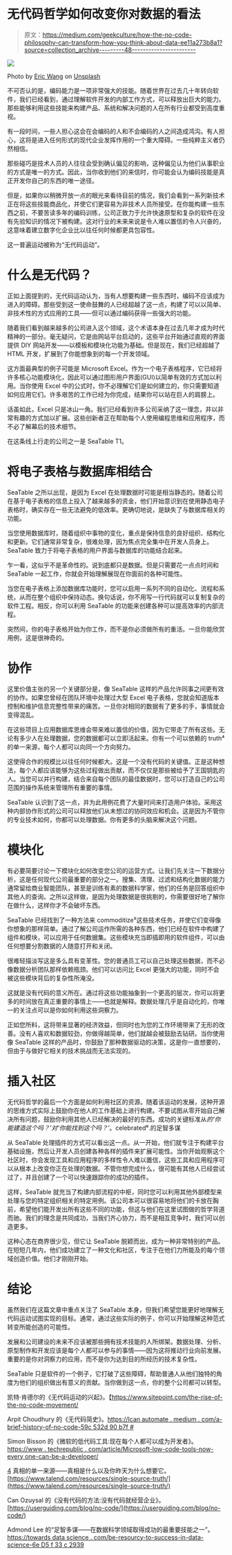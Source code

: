 # 无代码哲学如何改变你对数据的看法

> 原文：<https://medium.com/geekculture/how-the-no-code-philosophy-can-transform-how-you-think-about-data-ee11a273b8a1?source=collection_archive---------48----------------------->

![](img/ef16101cbacbaf50d452a45a5fa681ba.png)

Photo by [Eric Wang](https://unsplash.com/@cloudveilczjx?utm_source=medium&utm_medium=referral) on [Unsplash](https://unsplash.com?utm_source=medium&utm_medium=referral)

不可否认的是，编码能力是一项非常强大的技能。随着世界在过去几十年转向软件，我们已经看到，通过理解软件开发的内部工作方式，可以释放出巨大的能力。那些能够利用这些技能来构建产品、系统和解决问题的人在所有行业都受到高度重视。

有一段时间，一些人担心这会在会编码的人和不会编码的人之间造成鸿沟。有人担心，这将是进入任何形式的现代企业发挥作用的一个重大障碍。一些纯粹主义者仍然相信。

那些碰巧是技术人员的人往往会受到确认偏见的影响，这种偏见认为他们从事职业的方式是唯一的方式。因此，当你收到他们的来信时，你可能会认为编码技能是真正开发你自己的东西的唯一途径。

但是，如果你以稍微开放一点的眼光来看待目前的情况，我们会看到一系列新技术正在将这些技能商品化，并使它们更容易为非技术人员所接受。在你能构建一些东西之前，不要苦读多年的编码训练，公司正致力于允许快速原型和复杂的软件在没有先验知识的情况下被构建。这对行业的未来来说是令人难以置信的令人兴奋的，这意味着建立数字化企业比以往任何时候都更具包容性。

这一普遍运动被称为“无代码运动”。

# **什么是无代码？**

正如上面提到的，无代码运动认为，当有人想要构建一些东西时，编码不应该成为进入的障碍。那些受到这一使命鼓舞的人已经超越了这一点，构建了可以以简单、非技术性的方式应用的工具——但可以通过编码获得一些强大的功能。

随着我们看到越来越多的公司进入这个领域，这个术语本身在过去几年才成为时代精神的一部分。毫无疑问，它是由网站平台启动的，这些平台开始通过直观的界面提供 DIY 网站开发——以模板和模块化功能为基础。但是现在，我们已经超越了 HTML 开发，扩展到了你能想象到的每一个开发领域。

这方面最典型的例子可能是 Microsoft Excel。作为一个电子表格程序，它已经将许多核心功能模块化，因此可以通过图形用户界面(GUI)以简单有效的方式加以利用。当你使用 Excel 中的公式时，你不必理解它们是如何建立的，你只需要知道如何应用它们。许多艰苦的工作已经为你完成，结果你可以站在巨人的肩膀上。

话虽如此，Excel 只是冰山一角。我们已经看到许多公司采纳了这一理念，并以非常有趣的方式加以扩展。这些创新者正在帮助每个人使用编程思维和应用程序，而不必了解幕后的技术细节。

在这条线上行走的公司之一是 SeaTable T1。

# **将电子表格与数据库相结合**

SeaTable 之所以出现，是因为 Excel 在处理数据时可能是相当静态的。随着公司在基于电子表格的信息上投入了越来越多的资金，他们开始意识到在使用静态电子表格时，确实存在一些无法避免的低效率。更确切地说，是缺失了与数据库相关的功能。

当您使用数据库时，随着组织中事物的变化，重点是保持信息的良好组织、结构化和更新。它们通常非常复杂，很难处理，因为焦点完全集中在开发人员身上。SeaTable 致力于将电子表格的用户界面与数据库的功能结合起来。

乍一看，这似乎不是革命性的。说到底都只是数据。但是只需要花一点点时间和 SeaTable 一起工作，你就会开始理解展现在你面前的各种可能性。

当您在电子表格上添加数据库功能时，您可以启用一系列不同的自动化、流程和系统，从而在整个组织中保持动态。换句话说，你不用写一行代码就可以复制复杂的软件工程。相反，你可以利用 SeaTable 的功能来创建各种可以提高效率的内部流程。

突然间，你的电子表格开始为你工作，而不是你必须做所有的重活。一旦你能欣赏用例，这是很神奇的。

# **协作**

这里价值主张的另一个关键部分是，像 SeaTable 这样的产品允许同事之间更有效的协作。如果您曾经在团队环境中处理过大型 Excel 电子表格，您就会知道版本控制和维护信息完整性带来的痛苦。一旦你对相同的数据有了更多的手，事情就会变得混乱。

在这些项目上应用数据库思维会带来难以置信的价值，因为它带走了所有这些。无论有多少人在处理数据，您的数据都可以立即活起来。你有一个可以依赖的 truth⁴的单一来源，每个人都可以向同一个方向努力。

这使得合作的规模比以往任何时候都大。这是一个没有代码的关键值。正是这种想法，每个人都应该能够为这些过程做出贡献，而不仅仅是那些被给予了王国钥匙的人。当您可以并行构建，结合来自每个团队的最佳数据时，您可以打造自己的公司范围的操作系统来管理所有重要的事情。

SeaTable 认识到了这一点，并为此用例花费了大量时间来打造用户体验。采用这种内部协作形式的公司可以释放他们从未想过的协同效应和机会。这是因为不管你的专业技术如何，你都可以处理数据。你有更多的头脑来解决这个问题。

# **模块化**

有必要简要讨论一下模块化如何改变您公司的运营方式。让我们先关注一下数据分析，这是任何现代公司最重要的部分之一。搜集、清理、过滤和结构化数据的能力通常留给商业智能团队，甚至是训练有素的数据科学家，他们的任务是回答组织中其他人的查询。之所以这样做，是因为处理数据是很挑剔的，你需要很好地了解你在做什么，这样你才不会破坏东西。

SeaTable 已经找到了一种方法来 commoditize⁵这些技术任务，并使它们变得像你想象的那样简单。通过了解公司运作所需的各种东西，他们已经在软件中构建了组件和模块，可以应用于任何数据集。这些模块充当即插即用的软件组件，可以由任何想要分割数据的人随意打开和关闭。

很难轻描淡写这是多么具有变革性。您的普通员工可以自己处理这些数据，而不必像数据分析团队那样依赖瓶颈。他们可以访问比 Excel 更强大的功能，同时不会被这些模块背后的复杂性所淹没。

这就是没有代码的意义所在。通过将这些功能抽象到一个更高的层次，你可以将更多的时间放在真正重要的事情上——也就是解释。数据处理几乎是自动化的，你唯一的关注点可以是你如何利用这些洞察力。

正如您所料，这将带来显著的经济效益，但同时也为您的工作环境带来了无形的改善。没有人喜欢和数据较劲，你做得越简单，他们就越会被鼓励去钻研。当你使用像 SeaTable 这样的产品时，你鼓励了那种数据驱动的决策，这是你一直想要的，但由于与做好它相关的技术挑战而无法实现的。

# **插入社区**

无代码哲学的最后一个方面是如何利用社区的资源。随着该运动的发展，这种开源的思维方式实际上鼓励你在他人的工作基础上进行构建。不要试图从零开始自己解决所有问题，鼓励你利用其他人已经解决的最好的东西。成功的关键标准从*的‘你能建造这个吗？’*对*‘你能找到这个吗？’*。celebrated⁶.的足智多谋

从 SeaTable 处理插件的方式可以看出这一点。从一开始，他们就专注于构建平台基础设施，然后让开发人员创建各种各样的插件来扩展可能性。当你开始观察这个社区时，你会发现工具和应用程序的多样性令人难以置信，这些工具和应用程序可以从根本上改变你正在处理的数据。不管你想完成什么，很可能有其他人已经尝试过了，并且创建了一个可以快速跟踪你的成功的插件。

这样，SeaTable 就充当了构建内部流程的中枢，同时您可以利用其他外部模型来处理与您的特定组织相关的特定用例。该公司本可以很容易地将他们的卡放在胸前，希望他们能开发出所有这些不同的功能，但这与他们在这里试图做的哲学背道而驰。我们的理念是共同成功，当我们齐心协力，而不是相互竞争时，我们可以创造更多。

这种心态在商界很少见，但它让 SeaTable 脱颖而出，成为一种非常特别的产品。在短短几年内，他们成功建立了一种文化和社区，专注于在他们力所能及的每个领域创造价值。他们才刚刚开始。

# **结论**

虽然我们在这篇文章中重点关注了 SeaTable 本身，但我们希望您能更好地理解无代码运动试图实现的目标。通常，通过这些实际的例子，你可以开始理解这种范式转变所能创造的可能性。

发展和公司建设的未来不应该被那些拥有技术技能的人所绑架。数据处理、分析、原型制作和开发应该是每个人都可以参与的事情——因为这将推动行业向前发展。重要的是你对洞察力的应用，而不是你为达到目的所经历的技术复杂性。

SeaTable 只是软件的一个例子，它打破了这些障碍，帮助普通人从他们独特的角度为他们的组织做出有意义的贡献。当你做到这一点，你的整个公司都可以转型。

凯特·肯德尔的《无代码运动的兴起》。【https://www.sitepoint.com/the-rise-of-the-no-code-movement/ 

Arpit Choudhury 的《无代码简史》。[https://Ican automate . medium . com/a-brief-history-of-no-code-59c 532d 90 b7f #](https://icanautomate.medium.com/a-brief-history-of-no-code-59c532d90b7f#)

Simon Bisson 的《微软的低代码工具:现在每个人都可以成为开发者》。[https://www . techrepublic . com/article/Microsoft-low-code-tools-now-every one-can-be-a-developer/](https://www.techrepublic.com/article/microsofts-low-code-tools-now-everyone-can-be-a-developer/)

[4](#footnote4back) 真相的单一来源——真相是什么以及你昨天为什么想要它。[https://www.talend.com/resources/single-source-truth/](https://www.talend.com/resources/single-source-truth/)

Can Ozuysal 的《没有代码的方法:没有代码就经营企业》。[https://userguiding.com/blog/no-code/](https://userguiding.com/blog/no-code/)

Admond Lee 的“足智多谋——在数据科学领域取得成功的最重要技能之一”。[https://towards data science . com/be-resourcy-to-success-in-data-science-6e D5 f 33 c 2939](https://towardsdatascience.com/be-resourceful-one-of-the-most-important-skills-to-succeed-in-data-science-6ed5f33c2939)